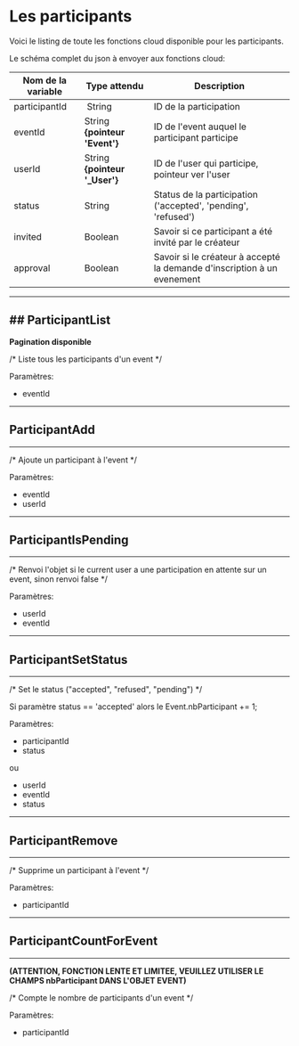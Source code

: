 # Les participants

Voici le listing de toute les fonctions cloud disponible pour les participants.

Le schéma complet du json à envoyer aux fonctions cloud:

Nom de la variable | Type attendu                 | Description
------------------ | ---------------------------- | ------
 participantId | String | ID de la participation
 eventId | String **{pointeur 'Event'}** | ID de l'event auquel le participant participe
 userId | String **{pointeur '_User'}** | ID de l'user qui participe, pointeur ver l'user
 status | String | Status de la participation ('accepted', 'pending', 'refused')
 invited | Boolean | Savoir si ce participant a été invité par le créateur
 approval | Boolean | Savoir si le créateur à accepté la demande d'inscription à un evenement

----------------------
## ParticipantList
----------------------

**Pagination disponible**

/* Liste tous les participants d'un event */

Paramètres:

* eventId

----------------------
## ParticipantAdd
----------------------

/* Ajoute un participant à l'event */

Paramètres:

* eventId
* userId

----------------------
## ParticipantIsPending
----------------------

/* Renvoi l'objet si le current user a une participation en attente sur un event, sinon renvoi false */

Paramètres:

* userId
* eventId

----------------------
## ParticipantSetStatus
----------------------

/* Set le status ("accepted", "refused", "pending") */

Si paramètre status == 'accepted' alors le Event.nbParticipant += 1;

Paramètres:

* participantId
* status

ou

* userId
* eventId
* status

----------------------
## ParticipantRemove
----------------------

/* Supprime un participant à l'event */

Paramètres:

* participantId

----------------------
## ParticipantCountForEvent
----------------------

**(ATTENTION, FONCTION LENTE ET LIMITEE, VEUILLEZ UTILISER LE CHAMPS nbParticipant DANS L'OBJET EVENT)**

/* Compte le nombre de participants d'un event */

Paramètres:

* participantId


